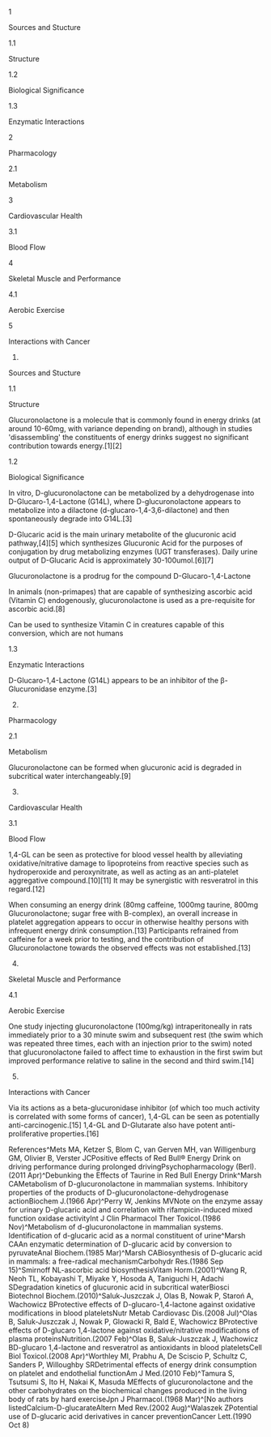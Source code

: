 1

Sources and Stucture

1.1

Structure

1.2

Biological Significance

1.3

Enzymatic Interactions

2

Pharmacology

2.1

Metabolism

3

Cardiovascular Health

3.1

Blood Flow

4

Skeletal Muscle and Performance

4.1

Aerobic Exercise

5

Interactions with Cancer

1.

Sources and Stucture

1.1

Structure

Glucuronolactone is a molecule that is commonly found in energy drinks (at around 10\-60mg, with variance depending on brand), although in studies 'disassembling' the constituents of energy drinks suggest no significant contribution towards energy.\[1]\[2]

1.2

Biological Significance

In vitro, D\-glucuronolactone can be metabolized by a dehydrogenase into D\-Glucaro\-1,4\-Lactone (G14L), where D\-glucuronolactone appears to metabolize into a dilactone (d\-glucaro\-1,4\-3,6\-dilactone) and then spontaneously degrade into G14L.\[3]

D\-Glucaric acid is the main urinary metabolite of the glucuronic acid pathway,\[4]\[5] which synthesizes Glucuronic Acid for the purposes of conjugation by drug metabolizing enzymes (UGT transferases). Daily urine output of D\-Glucaric Acid is approximately 30\-100umol.\[6]\[7]


Glucuronolactone is a prodrug for the compound D\-Glucaro\-1,4\-Lactone


In animals (non\-primapes) that are capable of synthesizing ascorbic acid (Vitamin C) endogenously, glucuronolactone is used as a pre\-requisite for ascorbic acid.\[8]


Can be used to synthesize Vitamin C in creatures capable of this conversion, which are not humans


1.3

Enzymatic Interactions

D\-Glucaro\-1,4\-Lactone (G14L) appears to be an inhibitor of the β\-Glucuronidase enzyme.\[3]

2.

Pharmacology

2.1

Metabolism

Glucuronolactone can be formed when glucuronic acid is degraded in subcritical water interchangeably.\[9]

3.

Cardiovascular Health

3.1

Blood Flow

1,4\-GL can be seen as protective for blood vessel health by alleviating oxidative/nitrative damage to lipoproteins from reactive species such as hydroperoxide and peroxynitrate, as well as acting as an anti\-platelet aggregative compound.\[10]\[11] It may be synergistic with resveratrol in this regard.\[12]

When consuming an energy drink (80mg caffeine, 1000mg taurine, 800mg Glucuronolactone; sugar free with B\-complex), an overall increase in platelet aggregation appears to occur in otherwise healthy persons with infrequent energy drink consumption.\[13] Participants refrained from caffeine for a week prior to testing, and the contribution of Glucuronolactone towards the observed effects was not established.\[13]

4.

Skeletal Muscle and Performance

4.1

Aerobic Exercise

One study injecting glucuronolactone (100mg/kg) intraperitoneally in rats immediately prior to a 30 minute swim and subsequent rest (the swim which was repeated three times, each with an injection prior to the swim) noted that glucuronolactone failed to affect time to exhaustion in the first swim but improved performance relative to saline in the second and third swim.\[14]

5.

Interactions with Cancer

Via its actions as a beta\-glucuronidase inhibitor (of which too much activity is correlated with some forms of cancer), 1,4\-GL can be seen as potentially anti\-carcinogenic.\[15] 1,4\-GL and D\-Glutarate also have potent anti\-proliferative properties.\[16]

References^Mets MA, Ketzer S, Blom C, van Gerven MH, van Willigenburg GM, Olivier B, Verster JCPositive effects of Red Bull® Energy Drink on driving performance during prolonged drivingPsychopharmacology (Berl).(2011 Apr)^Debunking the Effects of Taurine in Red Bull Energy Drink^Marsh CAMetabolism of D\-glucuronolactone in mammalian systems. Inhibitory properties of the products of D\-glucuronolactone\-dehydrogenase actionBiochem J.(1966 Apr)^Perry W, Jenkins MVNote on the enzyme assay for urinary D\-glucaric acid and correlation with rifampicin\-induced mixed function oxidase activityInt J Clin Pharmacol Ther Toxicol.(1986 Nov)^Metabolism of d\-glucuronolactone in mammalian systems. Identification of d\-glucaric acid as a normal constituent of urine^Marsh CAAn enzymatic determination of D\-glucaric acid by conversion to pyruvateAnal Biochem.(1985 Mar)^Marsh CABiosynthesis of D\-glucaric acid in mammals: a free\-radical mechanismCarbohydr Res.(1986 Sep 15)^Smirnoff NL\-ascorbic acid biosynthesisVitam Horm.(2001)^Wang R, Neoh TL, Kobayashi T, Miyake Y, Hosoda A, Taniguchi H, Adachi SDegradation kinetics of glucuronic acid in subcritical waterBiosci Biotechnol Biochem.(2010)^Saluk\-Juszczak J, Olas B, Nowak P, Staroń A, Wachowicz BProtective effects of D\-glucaro\-1,4\-lactone against oxidative modifications in blood plateletsNutr Metab Cardiovasc Dis.(2008 Jul)^Olas B, Saluk\-Juszczak J, Nowak P, Glowacki R, Bald E, Wachowicz BProtective effects of D\-glucaro 1,4\-lactone against oxidative/nitrative modifications of plasma proteinsNutrition.(2007 Feb)^Olas B, Saluk\-Juszczak J, Wachowicz BD\-glucaro 1,4\-lactone and resveratrol as antioxidants in blood plateletsCell Biol Toxicol.(2008 Apr)^Worthley MI, Prabhu A, De Sciscio P, Schultz C, Sanders P, Willoughby SRDetrimental effects of energy drink consumption on platelet and endothelial functionAm J Med.(2010 Feb)^Tamura S, Tsutsumi S, Ito H, Nakai K, Masuda MEffects of glucuronolactone and the other carbohydrates on the biochemical changes produced in the living body of rats by hard exerciseJpn J Pharmacol.(1968 Mar)^\[No authors listedCalcium\-D\-glucarateAltern Med Rev.(2002 Aug)^Walaszek ZPotential use of D\-glucaric acid derivatives in cancer preventionCancer Lett.(1990 Oct 8)